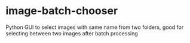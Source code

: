 # image-batch-chooser
Python GUI to select images with same name from two folders, good for selecting between two images after batch processing
